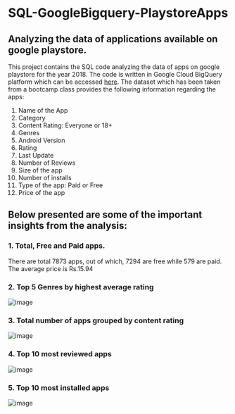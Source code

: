 # SQL-GoogleBigquery-PlaystoreApps
## Analyzing the data of applications available on google playstore.
This project contains the SQL code analyzing the data of apps on google playstore for the year 2018. The code is written in Google Cloud BigQuery platform which can be accessed [here](https://console.cloud.google.com/bigquery?sq=696516268253:68fd06cd058c4f6f9fd2a5ab75df1ebf).
The dataset which has been taken from a bootcamp class provides the following information regarding the apps:

1. Name of the App
2. Category
3. Content Rating: Everyone or 18+
4. Genres
5. Android Version
6. Rating
7. Last Update
8. Number of Reviews
9. Size of the app
10. Number of installs
11. Type of the app: Paid or Free
12. Price of the app

## Below presented are some of the important insights from the analysis:

### 1. Total, Free and Paid apps.

There are total 7873 apps, out of which, 7294 are free while 579 are paid. The average price is Rs.15.94

### 2. Top 5 Genres by highest average rating

![image](https://user-images.githubusercontent.com/99166745/173038133-c948a2b1-a7f0-4bc7-8e32-762ab5a03d6d.png)

### 3. Total number of apps grouped by content rating

![image](https://user-images.githubusercontent.com/99166745/173038998-4cd23e7e-a374-4dca-a611-72c5a8fc76d8.png)

### 4. Top 10 most reviewed apps

![image](https://user-images.githubusercontent.com/99166745/173040681-ba7e921b-f412-49d4-bbc1-5b2bd011b99c.png)


### 5. Top 10 most installed apps

![image](https://user-images.githubusercontent.com/99166745/173042456-d96d2688-79e6-4b9c-a0eb-84e3dbfde63a.png)

